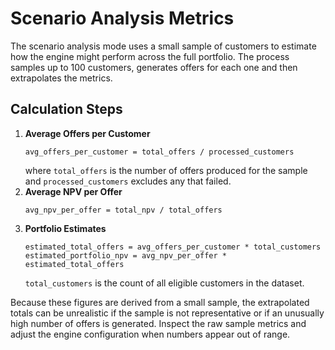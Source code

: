 # Scenario Analysis Metrics

The scenario analysis mode uses a small sample of customers to estimate how the engine might perform across the full portfolio.
The process samples up to 100 customers, generates offers for each one and then extrapolates the metrics.

## Calculation Steps

1. **Average Offers per Customer**
   ```
   avg_offers_per_customer = total_offers / processed_customers
   ```
   where `total_offers` is the number of offers produced for the sample and `processed_customers` excludes any that failed.
2. **Average NPV per Offer**
   ```
   avg_npv_per_offer = total_npv / total_offers
   ```
3. **Portfolio Estimates**
   ```
   estimated_total_offers = avg_offers_per_customer * total_customers
   estimated_portfolio_npv = avg_npv_per_offer * estimated_total_offers
   ```
   `total_customers` is the count of all eligible customers in the dataset.

Because these figures are derived from a small sample, the extrapolated totals can be unrealistic if the sample is not representative
or if an unusually high number of offers is generated. Inspect the raw sample metrics and adjust the engine configuration
when numbers appear out of range.
